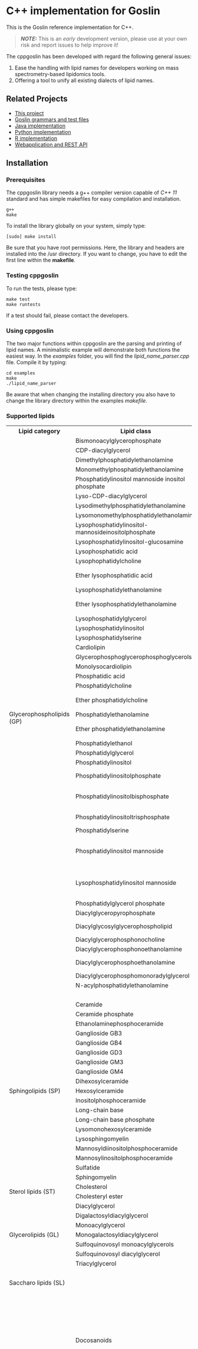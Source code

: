 # C++ implementation for Goslin

This is the Goslin reference implementation for C++.

> **_NOTE:_**  This is an *early* development version, please use at your own risk and report issues to help improve it!

The cppgoslin has been developed with regard the following general issues:

1. Ease the handling with lipid names for developers working on mass spectrometry-based lipidomics tools.
2. Offering a tool to unify all existing dialects of lipid names.

## Related Projects

- [This project](https://github.com/lifs-tools/cppgoslin)
- [Goslin grammars and test files](http://github.com/lifs-tools/goslin)
- [Java implementation](https://github.com/lifs-tools/jgoslin)
- [Python implementation](https://github.com/lifs-tools/pygoslin)
- [R implementation](https://github.com/lifs-tools/rgoslin)
- [Webapplication and REST API](https://github.com/lifs-tools/goslin-webapp)

## Installation

### Prerequisites
The cppgoslin library needs a g++ compiler version capable of *C++ 11* standard and has simple makefiles for easy compilation and installation. 

```
g++
make
```

To install the library globally on your system, simply type:

```
[sudo] make install
```

Be sure that you have root permissions. Here, the library and headers are installed into the /usr directory. If you want to change, you have to edit the first line within the **makefile**.


### Testing cppgoslin

To run the tests, please type:

```
make test
make runtests
```

If a test should fail, please contact the developers.


### Using cppgoslin

The two major functions within cppgoslin are the parsing and printing of lipid names. A minimalistic example will demonstrate both functions the easiest way. In the *examples* folder, you will find the *lipid_name_parser.cpp* file. Compile it by typing:

```
cd examples
make
./lipid_name_parser
```

Be aware that when changing the installing directory you also have to change the library directory within the examples *makefile*.



### Supported lipids
<table>
<tr><th>Lipid category</th><th>Lipid class</th><th>Abbreviation</th></tr>

<tr><td rowspan="48">Glycerophospholipids (GP)</td><td>Bismonoacylglycerophosphate</td><td>BMP / LBPA</td></tr>
<tr><td>CDP-diacylglycerol</td><td>CDP-DAG</td></tr>
<tr><td>Dimethylphosphatidylethanolamine</td><td>DMPE</td></tr>
<tr><td>Monomethylphosphatidylethanolamine</td><td>MMPE</td></tr>
<tr><td>Phosphatidylinositol mannoside inositol phosphate</td><td>PIMIP</td></tr>
<tr><td>Lyso-CDP-diacylglycerol</td><td>LCDPDAG</td></tr>
<tr><td>Lysodimethylphosphatidylethanolamine</td><td>LDMPE</td></tr>
<tr><td>Lysomonomethylphosphatidylethanolamine</td><td>LMMPE</td></tr>
<tr><td>Lysophosphatidylinositol- mannosideinositolphosphate</td><td>LPIMIP</td></tr>
<tr><td>Lysophosphatidylinositol-glucosamine</td><td>LPIN</td></tr>
<tr><td>Lysophosphatidic acid</td><td>LPA</td></tr>
<tr><td>Lysophophatidylcholine</td><td>LPC</td></tr>
<tr><td rowspan="2">Ether lysophosphatidic acid</td><td>LPC O-a</td></tr>
<tr><td>LPC O-p</td></tr>
<tr><td>Lysophosphatidylethanolamine</td><td>LPE</td></tr>
<tr><td rowspan="2">Ether lysophosphatidylethanolamine</td><td>LPE O-a</td></tr>
<tr><td>LPE O-p</td></tr>
<tr><td>Lysophosphatidylglycerol</td><td>LPG</td></tr>
<tr><td>Lysophosphatidylinositol</td><td>LPI</td></tr>
<tr><td>Lysophosphatidylserine</td><td>LPS</td></tr>
<tr><td>Cardiolipin</td><td>CL</td></tr>
<tr><td>Glycerophosphoglycerophosphoglycerols</td><td>DLCL</td></tr>
<tr><td>Monolysocardiolipin</td><td>MLCL</td></tr>
<tr><td>Phosphatidic acid</td><td>PA</td></tr>
<tr><td>Phosphatidylcholine</td><td>PC</td></tr>
<tr><td rowspan="2">Ether phosphatidylcholine</td><td>PC O-a</td></tr>
<tr><td>PC O-p</td></tr>
<tr><td>Phosphatidylethanolamine</td><td>PE</td></tr>
<tr><td rowspan="2">Ether phosphatidylethanolamine</td><td>PE O-a</td></tr>
<tr><td>PE O-p</td></tr>
<tr><td>Phosphatidylethanol</td><td>PEt</td></tr>
<tr><td>Phosphatidylglycerol</td><td>PG</td></tr>
<tr><td>Phosphatidylinositol</td><td>PI</td></tr>
<tr><td>Phosphatidylinositolphosphate</td><td>PIP / PIP[3'] / PIP[4'] / PIP[5']</td></tr>
<tr><td>Phosphatidylinositolbisphosphate</td><td>PIP2 / PIP2[3',4'] / PIP2[3',5'] / PIP2[4',5']</td></tr>
<tr><td>Phosphatidylinositoltrisphosphate</td><td>PIP3 / PIP3[3',4',5']</td></tr>
<tr><td>Phosphatidylserine</td><td>PS</td></tr>
<tr><td>Phosphatidylinositol mannoside</td><td>PIM / PIM1 / PIM2 / PIM3<br>PIM4 / PIM5 / PIM6</td></tr>
<tr><td>Lysophosphatidylinositol mannoside</td><td>LPIM / LPIM1 / LPIM2 / LPIM3<br>LPIM4 / LPIM5 / LPIM6</td></tr>
<tr><td>Phosphatidylglycerol phosphate</td><td>PGP</td></tr>
<tr><td>Diacylglyceropyrophosphate</td><td>PPA</td></tr> 
<tr><td>Diacylglycosylglycerophospholipid</td><td>Glc-GP / 6-Ac-Glc-GP</td></tr>
<tr><td>Diacylglycerophosphonocholine</td><td>PnC</td></tr>
<tr><td>Diacylglycerophosphonoethanolamine</td><td>PnE</td></tr>
<tr><td>Diacylglycerophosphoethanolamine</td><td>PE-NMe / PE-NMe2</td></tr>
<tr><td>Diacylglycerophosphomonoradylglycerol</td><td>SLBPA</td></tr>
<tr><td>N-acylphosphatidylethanolamine</td><td>NAPE</td></tr>
<tr><td></td><td>CPA</td></tr>


<tr><td rowspan="19">Sphingolipids (SP)</td><td>Ceramide</td><td>Cer</td></tr>
<tr><td>Ceramide phosphate</td><td>CerP</td></tr>
<tr><td>Ethanolaminephosphoceramide</td><td>EPC</td></tr>
<tr><td>Ganglioside GB3</td><td>GB3</td></tr>
<tr><td>Ganglioside GB4</td><td>GB4</td></tr>
<tr><td>Ganglioside GD3</td><td>GD3</td></tr>
<tr><td>Ganglioside GM3</td><td>GM3</td></tr>
<tr><td>Ganglioside GM4</td><td>GM4</td></tr>
<tr><td>Dihexosylceramide</td><td>Hex2Cer</td></tr>
<tr><td>Hexosylceramide</td><td>HexCer</td></tr>
<tr><td>Inositolphosphoceramide</td><td>IPC</td></tr>
<tr><td>Long-chain base</td><td>LCB</td></tr>
<tr><td>Long-chain base phosphate</td><td>LCBP</td></tr>
<tr><td>Lysomonohexosylceramide</td><td>LHexCer</td></tr>
<tr><td>Lysosphingomyelin</td><td>LSM</td></tr>
<tr><td>Mannosyldiinositolphosphoceramide</td><td>M(IP)2C</td></tr>
<tr><td>Mannosylinositolphosphoceramide</td><td>MIPC</td></tr>
<tr><td>Sulfatide</td><td>SHexCer</td></tr>
<tr><td>Sphingomyelin</td><td>SM</td></tr>

<tr><td rowspan="2">Sterol lipids (ST)</td><td>Cholesterol</td><td>Ch</td></tr>
<tr><td>Cholesteryl ester</td><td>ChE</td></tr>

<tr><td rowspan="7">Glycerolipids (GL)</td><td>Diacylglycerol</td><td>DAG</td></tr>
<tr><td>Digalactosyldiacylglycerol</td><td>DGDG</td></tr>
<tr><td>Monoacylglycerol</td><td>MAG</td></tr>
<tr><td>Monogalactosyldiacylglycerol</td><td>MGDG</td></tr>
<tr><td>Sulfoquinovosyl monoacylglycerols</td><td>SQMG</td></tr>
<tr><td>Sulfoquinovosyl diacylglycerol</td><td>SQDG</td></tr>
<tr><td>Triacylglycerol</td><td>TAG</td></tr>


<tr><td rowspan="3">Saccharo lipids (SL)</td><td></td><td>DAT</td></tr>
<tr><td></td><td>AC2SGL</td></tr>
<tr><td></td><td>PAT16 / PAT18</td></tr>


<tr><td rowspan="61">Mediator (LM)</td><td rowspan="9">Docosanoids</td><td>10-HDoHE</td></tr>
<tr><td>11-HDoHE</td></tr>
<tr><td>16-HDoHE</td></tr>
<tr><td>8-HDoHE</td></tr>
<tr><td>Maresin 1</td></tr>
<tr><td>Resolvin D1</td></tr>
<tr><td>Resolvin D2</td></tr>
<tr><td>Resolvin D3</td></tr>
<tr><td>Resolvin D5</td></tr>

<tr><td rowspan="39">Docosanoids</td><td>11(12)-EET</td></tr>
<tr><td>11,12-DHET</td></tr>
<tr><td>11-HETE</td></tr>
<tr><td>12-HEPE</td></tr>
<tr><td>12-HETE</td></tr>
<tr><td>12-HHTrE</td></tr>
<tr><td>12-OxoETE</td></tr>
<tr><td>14(15)-EET</td></tr>
<tr><td>14(15)-EpETE</td></tr>
<tr><td>14,15-DHET</td></tr>
<tr><td>15d-PGJ2</td></tr>
<tr><td>15-HEPE</td></tr>
<tr><td>15-HETE}</td></tr>
<tr><td>16-HETE</td></tr>
<tr><td>18-HEPE</td></tr>
<tr><td>5(6)-EET</td></tr>
<tr><td>5,12-DiHETE</td></tr>
<tr><td>5,6,15-LXA4</td></tr>
<tr><td>5,6-DiHETE</td></tr>
<tr><td>5-HEPE</td></tr>
<tr><td>5-HETE</td></tr>
<tr><td>5-HpETE</td></tr>
<tr><td>5-OxoETE</td></tr>
<tr><td>8(9)-EET</td></tr>
<tr><td>8,9-DHET</td></tr>
<tr><td>8-HETE</td></tr>
<tr><td>9-HEPE</td></tr>
<tr><td>9-HETE</td></tr>
<tr><td>LTB4</td></tr>
<tr><td>LTC4</td></tr>
<tr><td>LTD4</td></tr>
<tr><td>PGB2</td></tr>
<tr><td>PGD2</td></tr>
<tr><td>PGE2</td></tr>
<tr><td>PGF2alpha</td></tr>
<tr><td>PGI2</td></tr>
<tr><td>TXB1</td></tr>
<tr><td>TXB2</td></tr>
<tr><td>TXB3</td></tr>

<tr><td rowspan="6">Octadecanoids</td><td>12(13)-EpOME</td></tr>
<tr><td>13-HODE</td></tr>
<tr><td>13-HOTrE</td></tr>
<tr><td>9(10)-EpOME</td></tr>
<tr><td>9-HODE</td></tr>
<tr><td>9-HOTrE</td></tr>

<tr><td rowspan="7">Fatty Acids and Conjugates</td><td>AA (Arachidonic acid)</td></tr>
<tr><td>ALA (α-Linolenic acid)</td></tr>
<tr><td>DHA (Docosahexaenoic acid)</td></tr>
<tr><td>EPA (Eicosapentaenoic acid)</td></tr>
<tr><td>Linoleic acid</td></tr>
<tr><td>Palmitic acid</td></tr>
<tr><td>Tetranor-12-HETE</td></tr>

</table>
